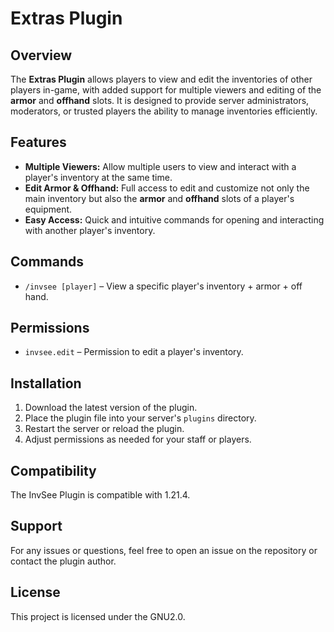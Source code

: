 # Extras Plugin

## Overview
The **Extras Plugin** allows players to view and edit the inventories of other players in-game, with added support for multiple viewers and editing of the **armor** and **offhand** slots. It is designed to provide server administrators, moderators, or trusted players the ability to manage inventories efficiently.

## Features
- **Multiple Viewers:** Allow multiple users to view and interact with a player's inventory at the same time.
- **Edit Armor & Offhand:** Full access to edit and customize not only the main inventory but also the **armor** and **offhand** slots of a player's equipment.
- **Easy Access:** Quick and intuitive commands for opening and interacting with another player's inventory.

## Commands
- `/invsee [player]` – View a specific player's inventory + armor + off hand.

## Permissions
- `invsee.edit` – Permission to edit a player's inventory.

## Installation
1. Download the latest version of the plugin.
2. Place the plugin file into your server's `plugins` directory.
3. Restart the server or reload the plugin.
4. Adjust permissions as needed for your staff or players.

## Compatibility
The InvSee Plugin is compatible with 1.21.4.

## Support
For any issues or questions, feel free to open an issue on the repository or contact the plugin author.

## License
This project is licensed under the GNU2.0.
